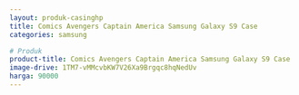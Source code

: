 ```yaml
---
layout: produk-casinghp
title: Comics Avengers Captain America Samsung Galaxy S9 Case
categories: samsung

# Produk
product-title: Comics Avengers Captain America Samsung Galaxy S9 Case
image-drive: 1TM7-vMMcvbKW7V26Xa9Brgqc8hqNedUv
harga: 90000
---
```

